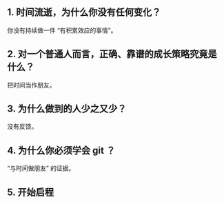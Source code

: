 ## 1. 时间流逝，为什么你没有任何变化？

你没有持续做一件 “有积累效应的事情”。

## 2. 对一个普通人而言，正确、靠谱的成长策略究竟是什么？

把时间当作朋友。

## 3. 为什么做到的人少之又少？

没有反馈。

## 4. 为什么你必须学会 git ？

“与时间做朋友” 的证据。

## 5. 开始启程